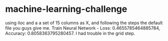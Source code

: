 # machine-learning-challenge
using iloc and a a set of 15 columns as X, and following the steps the default file you guys give me. Train Neural Network - Loss: 0.4655785464885784, Accuracy: 0.8058363795280457. I had trouble in the grid step.
